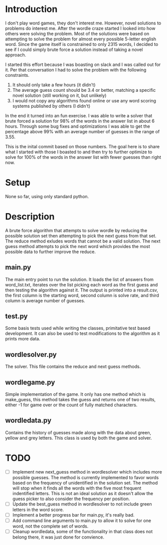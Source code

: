 # Introduction
I don't play word games, they don't interest me. However, novel solutions to problems do interest me. After the
wordle craze started I looked into how others were solving the problem. Most of the solutions were based on attempting
to solve the problem for almost every possible 5-letter english word. Since the game itself is constrained to only 2315 words, 
I decided to see if I could simply brute force a solution instead of taking a novel approach.

I started this effort because I was boasting on slack and I was called out for it. Per that conversation I had to solve the problem with the following constraints. 

1. It should only take a few hours (it didn't)
2. The average guess count should be 3.4 or better, matching a specific novel solution (still working on it, but unlikely)
3. I would not copy any algorithms found online or use any word scoring systems published by others (I didn't)

In the end it turned into an fun exercise. I was able to write a solver that brute forced a solution for 98% of the words in the answer list in about 6 hours. Through some bug fixes and optimizations I was able to get the percentage above 99% with an average number of guesses in the range of 3.55. 

This is the inital commit based on those numbers. The goal here is to share what I started with those I boasted to and then try to further optimize to solve for 100% of the words in the answer list with fewer guesses than right now.

# Setup
None so far, using only standard python.

# Description
A brute force algorithm that attempts to solve wordle by reducing the possible solution set then attempting to pick the next guess from that set. The reduce method exludes words that cannot be a valid solution. The next guess method attempts to pick the next word which provides the most possible data to further improve the reduce. 

## main.py
The main entry point to run the solution. It loads the list of answers from word_list.txt, iterates over the list picking each word as the first guess and then testing the algorithm against it. The output is printed into a result.csv, the first column is the starting word, second column is solve rate, and third column is average number of guesses.

## test.py
Some basis tests used while writing the classes, primitative test based development. It can also be used to test modifications to the algorithm as it prints more data.

## wordlesolver.py
The solver. This file contains the reduce and next guess methods. 

## wordlegame.py
Simple implementation of the game. It only has one method which is make_guess, this method takes the guess and returns one of two results, either -1 for game over or the count of fully matched characters.

## wordledata.py
Contains the history of guesses made along with the data about green, yellow and grey letters. This class is used by both the game and solver.

# TODO
- [ ] Implement new next_guess method in wordlesolver which includes more possible guesses. The method is currently implemented to favor words based on the frequency of unidentified in the solution set. The method will stop when it finds all the words with the five most frequent indentified letters. This is not an ideal solution as it doesn't allow the guess picker to also consider the frequency per position. 
- [ ] Update the best_guess method in wordlesolver to not include green letters in the word score.
- [ ] Implement a better progress bar for main.py, it's really bad.
- [ ] Add command line arguments to main.py to allow it to solve for one word, not the complete set of words. 
- [ ] Cleanup wordledata, some of the functionality in that class does not belong there, it was just done for convience. 